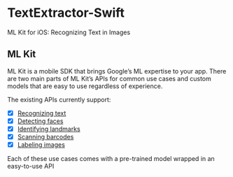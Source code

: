# TextExtractor-Swift

ML Kit for iOS: Recognizing Text in Images

## ML Kit

ML Kit is a mobile SDK that brings Google’s ML expertise to your app. There are two main parts of ML Kit’s APIs for common use cases and custom models that are easy to use regardless of experience.

The existing APIs currently support:

- [x] [Recognizing text](https://firebase.google.com/docs/ml-kit/ios/recognize-text)
- [x] [Detecting faces](https://firebase.google.com/docs/ml-kit/ios/detect-faces)
- [x] [Identifying landmarks](https://firebase.google.com/docs/ml-kit/ios/recognize-landmarks)
- [x] [Scanning barcodes](https://firebase.google.com/docs/ml-kit/ios/read-barcodes)
- [x] [Labeling images](https://firebase.google.com/docs/ml-kit/ios/label-images)

Each of these use cases comes with a pre-trained model wrapped in an easy-to-use API
